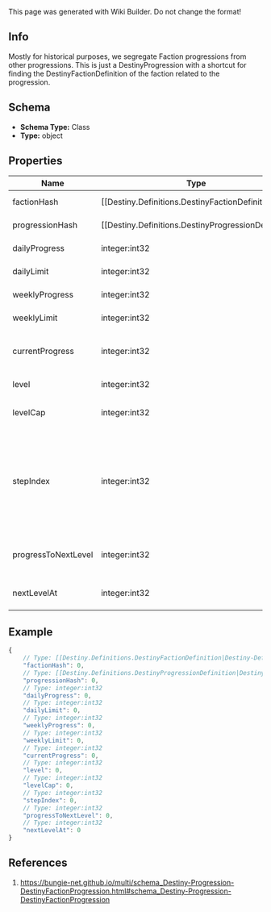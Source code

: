 <span class="wiki-builder">This page was generated with Wiki Builder. Do not change the format!</span>

## Info
Mostly for historical purposes, we segregate Faction progressions from other progressions. This is just a DestinyProgression with a shortcut for finding the DestinyFactionDefinition of the faction related to the progression.

## Schema
* **Schema Type:** Class
* **Type:** object

## Properties
Name | Type | Description
---- | ---- | -----------
factionHash | [[Destiny.Definitions.DestinyFactionDefinition|Destiny-Definitions-DestinyFactionDefinition]]:integer:uint32 | The hash identifier of the Faction related to this progression. Use it to look up the DestinyFactionDefinition for more rendering info.
progressionHash | [[Destiny.Definitions.DestinyProgressionDefinition|Destiny-Definitions-DestinyProgressionDefinition]]:integer:uint32 | The hash identifier of the Progression in question. Use it to look up the DestinyProgressionDefinition in static data.
dailyProgress | integer:int32 | The amount of progress earned today for this progression.
dailyLimit | integer:int32 | If this progression has a daily limit, this is that limit.
weeklyProgress | integer:int32 | The amount of progress earned toward this progression in the current week.
weeklyLimit | integer:int32 | If this progression has a weekly limit, this is that limit.
currentProgress | integer:int32 | This is the total amount of progress obtained overall for this progression (for instance, the total amount of Character Level experience earned)
level | integer:int32 | This is the level of the progression (for instance, the Character Level).
levelCap | integer:int32 | This is the maximum possible level you can achieve for this progression (for example, the maximum character level obtainable)
stepIndex | integer:int32 | Progressions define their levels in &quot;steps&quot;. Since the last step may be repeatable, the user may be at a higher level than the actual Step achieved in the progression. Not necessarily useful, but potentially interesting for those cruising the API. Relate this to the &quot;steps&quot; property of the DestinyProgression to see which step the user is on, if you care about that. (Note that this is Content Version dependent since it refers to indexes.)
progressToNextLevel | integer:int32 | The amount of progression (i.e. &quot;Experience&quot;) needed to reach the next level of this Progression. Jeez, progression is such an overloaded word.
nextLevelAt | integer:int32 | The total amount of progression (i.e. &quot;Experience&quot;) needed in order to reach the next level.

## Example
```javascript
{
    // Type: [[Destiny.Definitions.DestinyFactionDefinition|Destiny-Definitions-DestinyFactionDefinition]]:integer:uint32
    "factionHash": 0,
    // Type: [[Destiny.Definitions.DestinyProgressionDefinition|Destiny-Definitions-DestinyProgressionDefinition]]:integer:uint32
    "progressionHash": 0,
    // Type: integer:int32
    "dailyProgress": 0,
    // Type: integer:int32
    "dailyLimit": 0,
    // Type: integer:int32
    "weeklyProgress": 0,
    // Type: integer:int32
    "weeklyLimit": 0,
    // Type: integer:int32
    "currentProgress": 0,
    // Type: integer:int32
    "level": 0,
    // Type: integer:int32
    "levelCap": 0,
    // Type: integer:int32
    "stepIndex": 0,
    // Type: integer:int32
    "progressToNextLevel": 0,
    // Type: integer:int32
    "nextLevelAt": 0
}

```

## References
1. https://bungie-net.github.io/multi/schema_Destiny-Progression-DestinyFactionProgression.html#schema_Destiny-Progression-DestinyFactionProgression
